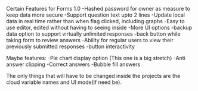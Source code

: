 Certain Features for Forms 1.0
-Hashed password for owner as measure to keep data more secure
-Support question text upto 2 lines 
-Update local data in real time rather than when flag clicked, including graphs
-Easy to use editor, edited without having to seeing inside
-More UI options
-backup data option to support virtually unlimited responses
-back button while taking form to review answers
-Ability for regular users to view their previously submitted responses	
-button interactivity

Maybe features:
-Pie chart display option (This one is a big stretch)
-Anti answer clipping
-Correct answers
-Bubble fill answers


The only things that will have to be changed inside the projects
are the cloud variable names and UI mode(if need be). 